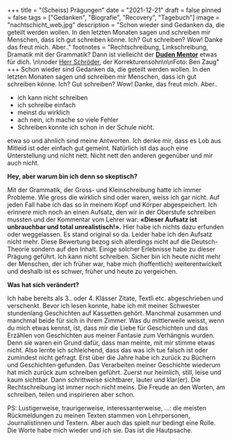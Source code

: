 +++
title = "(Scheiss) Prägungen"
date = "2021-12-21"
draft = false
pinned = false
tags = ["Gedanken", "Biografie", "Recovery", "Tagebuch"]
image = "nachtschicht_web.jpg"
description = "Schon wieder sind Gedanken da, die geteilt werden wollen. In den letzten Monaten sagen und schreiben mir Menschen, dass ich gut schreiben könne. Ich? Gut schreiben? Wow! Danke das freut mich. Aber.."
footnotes = "Rechtschreibung, Linkschreibung, Dramatik mit der Grammatik? Dann ist vielleicht der **[Duden Mentor](https://mentor.duden.de/)** etwas für dich. \n\noder [Herr Schröder](https://www.herrschröder.de/start.html), der Korrekturensohn\n\nFoto: Ben Zaug"
+++
Schon wieder sind Gedanken da, die geteilt werden wollen. In den letzten Monaten sagen und schreiben mir Menschen, dass ich gut schreiben könne. Ich? Gut schreiben? Wow! Danke, das freut mich. Aber..

* ich kann nicht schreiben
* ich schreibe einfach
* meinst du wirklich
* ach nein, ich mache so viele Fehler
* Schreiben konnte ich schon in der Schule nicht.

etwa so und ähnlich sind meine Antworten. Ich denke mir, dass es Lob aus Mitleid ist oder einfach gut gemeint. Natürlich ist das auch eine Unterstellung und nicht nett. Nicht nett den anderen gegenüber und mir auch nicht. 

**Hey, aber warum bin ich denn so skeptisch?** 

Mit der Grammatik, der Gross- und Kleinschreibung hatte ich immer Probleme. Wie gross die wirklich sind oder waren, weiss ich gar nicht. Auf jeden Fall habe ich das so in meinem Kopf und Körper abgespeichert. Ich erinnere mich noch an einen Aufsatz, den wir in der Oberstufe schreiben mussten und der Kommentar vom Lehrer war: **«Dieser Aufsatz ist unbrauchbar und total unrealistisch!».** Hier habe ich nichts dazu erfunden oder weggelassen. Es stand original so da. Leider habe ich den Aufsatz nicht mehr. Diese Bewertung bezog sich allerdings nicht auf die Deutsch-Theorie sondern auf den Inhalt. Einige solcher Erlebnisse habe zu dieser Prägung geführt. Ich kann nicht schreiben. Sicher bin ich heute nicht mehr der Menschen, der ich früher war, habe mich (hoffentlich) weiterentwickelt und deshalb ist es schwer, früher und heute zu vergeichen. 

**Was hat sich verändert?**

Ich habe bereits als 3.. oder 4. Klässer Zitate, Textli etc. abgeschrieben und verschenkt. Bevor ich lesen konnte, habe ich mit meiner Schwester stundenlang Geschichten auf Kassetten gehört. Manchmal zusammen und manchmal beide für sich in ihrem Zimmer. Was du mittlerweile weisst, wenn du mich etwas kennst, ist, dass mir die Liebe für Geschichten und das Erzählen von Geschichten aus meiner Fantasie zum Verhängnis wurden. Denn sie waren ein Grund dafür, dass man meinte, mit mir stimme etwas nicht. Also lernte ich schleichend, dass das was ich tue falsch ist oder zumindest nicht gefragt. Erst über die Jahre habe ich zurück zu Büchern und Geschichten gefunden. Das Verarbeiten meiner Geschichte wiederum hat mich zurück zum schreiben geführt. Zuerst nur heimlich, still, leise und kaum sichtbar. Dann schrittweise sichtbarer, lauter und klar(er). Die Rechtschreibung ist immer noch nicht meins. Die Freude an den Worten, am schreiben, teilen und inspirieren aber schon. 

PS: Lustigerweise, traurigerweise, interessanterweise, ...: die meisten Rückmeldungen zu meinen Texten stammen von Lehrpersonen, Journalistinnen und Textern. Aber auch das spielt nur bedingt eine Rolle. Die Worte habe mich wieder und ich sie. Das ist die Hautpsache.